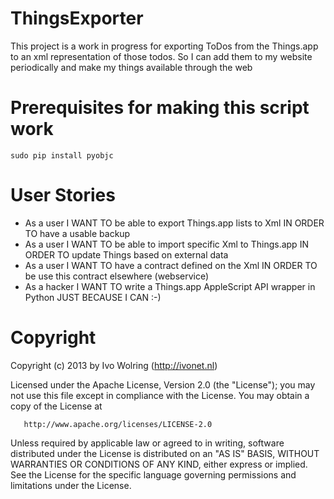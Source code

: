 # ThingsExporter #

This project is a work in progress for exporting ToDos from the Things.app
to an xml representation of those todos.
So I can add them to my website periodically and make my things available through the web


# Prerequisites for making this script work #


    sudo pip install pyobjc


# User Stories #

* As a user I WANT TO be able to export Things.app lists to Xml IN ORDER TO have a usable backup
* As a user I WANT TO be able to import specific Xml to Things.app IN ORDER TO update Things based on external data
* As a user I WANT TO have a contract defined on the Xml IN ORDER TO be use this contract elsewhere (webservice)
* As a hacker I WANT TO write a Things.app AppleScript API wrapper in Python JUST BECAUSE I CAN :-)


# Copyright #

Copyright (c) 2013 by Ivo Wolring (http://ivonet.nl)

Licensed under the Apache License, Version 2.0 (the "License");
you may not use this file except in compliance with the License.
You may obtain a copy of the License at

       http://www.apache.org/licenses/LICENSE-2.0

Unless required by applicable law or agreed to in writing, software
distributed under the License is distributed on an "AS IS" BASIS,
WITHOUT WARRANTIES OR CONDITIONS OF ANY KIND, either express or implied.
See the License for the specific language governing permissions and
limitations under the License.